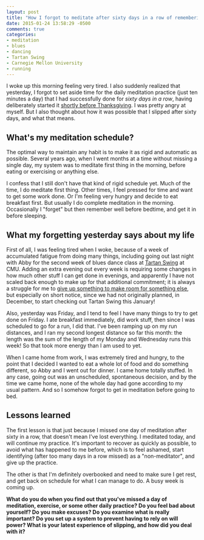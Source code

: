 ```yaml
---
layout: post
title: "How I forgot to meditate after sixty days in a row of remembering and what that means"
date: 2015-01-24 13:58:29 -0500
comments: true
categories:
- meditation
- blues
- dancing
- Tartan Swing
- Carnegie Mellon University
- running
---
```

I woke up this morning feeling very tired. I also suddenly realized that yesterday, I forgot to set aside time for the daily meditation practice (just ten minutes a day) that I had successfully done for *sixty days in a row*, having deliberately started it [shortly before Thanksgiving](/blog/2014/11/24/report-on-my-first-day-of-stoic-week-2014/). I was pretty angry at myself. But I also thought about how it was possible that I slipped after sixty days, and what that means.

<!--more-->

## What's my meditation schedule?

The optimal way to maintain any habit is to make it as rigid and automatic as possible. Several years ago, when I went months at a time without missing a single day, my system was to meditate first thing in the morning, before eating or exercising or anything else.

I confess that I still don't have that kind of rigid schedule yet. Much of the time, I do meditate first thing. Other times, I feel pressed for time and want to get some work done. Or I'm feeling very hungry and decide to eat breakfast first. But usually I do complete meditation in the morning. Occasionally I "forget" but then remember well before bedtime, and get it in before sleeping.

## What my forgetting yesterday says about my life

First of all, I was feeling tired when I woke, because of a week of accumulated fatigue from doing many things, including going out last night with Abby for the second week of blues dance class at [Tartan Swing](http://www.tartanswing.com/) at CMU. Adding an extra evening out every week is requiring some changes in how much other stuff I can get done in evenings, and apparently I have not scaled back enough to make up for that additional commitment; it is always a struggle for me to [give up something to make room for something else](/blog/2014/12/15/thoughts-on-giving-up-an-old-project-to-make-room-for-the-new/), but especially on short notice, since we had not originally planned, in December, to start checking out Tartan Swing this January!

Also, yesterday was Friday, and I tend to feel I have many things to try to get done on Friday. I ate breakfast immediately, did work stuff, then since I was scheduled to go for a run, I did that. I've been ramping up on my run distances, and I ran my second longest distance so far this month: the length was the sum of the length of my Monday and Wednesday runs this week! So that took more energy than I am used to yet.

When I came home from work, I was extremely tired and hungry, to the point that I decided I wanted to eat a whole lot of food and do something different, so Abby and I went out for dinner. I came home totally stuffed. In any case, going out was an unscheduled, spontaneous decision, and by the time we came home, none of the whole day had gone according to my usual pattern. And so I somehow forgot to get in meditation before going to bed.

## Lessons learned

The first lesson is that just because I missed one day of meditation after sixty in a row, that doesn't mean I've lost everything. I meditated today, and will continue my practice. It's important to recover as quickly as possible, to avoid what has happened to me before, which is to feel ashamed, start identifying (after too many days in a row missed) as a "non-meditator", and give up the practice.

The other is that I'm definitely overbooked and need to make sure I get rest, and get back on schedule for what I can manage to do. A busy week is coming up.

**What do you do when you find out that you've missed a day of meditation, exercise, or some other daily practice? Do you feel bad about yourself? Do you make excuses? Do you examine what is really important? Do you set up a system to prevent having to rely on will power? What is your latest experience of slipping, and how did you deal with it?**

